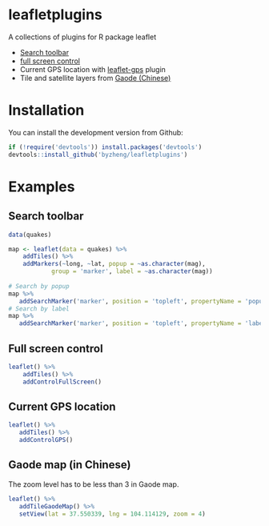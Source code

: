 # leafletplugins
A collections of plugins for R package leaflet

* [Search toolbar](https://github.com/stefanocudini/leaflet-search)
* [full screen control](https://github.com/brunob/leaflet.fullscreen)
* Current GPS location with [leaflet-gps](https://github.com/stefanocudini/leaflet-gps) plugin
* Tile and satellite layers from [Gaode (Chinese)](http://ditu.amap.com/)

# Installation

You can install the development version from Github:

```r
if (!require('devtools')) install.packages('devtools')
devtools::install_github('byzheng/leafletplugins')
```

# Examples

## Search toolbar

```r
data(quakes)

map <- leaflet(data = quakes) %>%
	addTiles() %>%
	addMarkers(~long, ~lat, popup = ~as.character(mag),
			group = 'marker', label = ~as.character(mag))
			
# Search by popup
map %>% 
   addSearchMarker('marker', position = 'topleft', propertyName = 'popup')
# Search by label
map %>% 
   addSearchMarker('marker', position = 'topleft', propertyName = 'label')

```

## Full screen control

```r
leaflet() %>%
    addTiles() %>%
    addControlFullScreen()
```

## Current GPS location

```r
leaflet() %>%
   addTiles() %>%
   addControlGPS()
```

## Gaode map (in Chinese)

The zoom level has to be less than 3 in Gaode map.
```r
leaflet() %>%
   addTileGaodeMap() %>%
   setView(lat = 37.550339, lng = 104.114129, zoom = 4)
```
